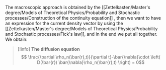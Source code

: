 The macroscopic approach is obtained by the [[Zettelkasten/Master's degree/Models of Theoretical Physics/Probability and Stochastic processes/Construction of the continuity equation]] , then we want to have an expression for the current density vector by using the [[Zettelkasten/Master's degree/Models of Theoretical Physics/Probability and Stochastic processes/Fick's law]], and in the end we put all together.
We obtain:

>[!info] **The diffusion equation**
>$$ \frac{\partial \rho_n(\bar{r},t)}{\partial t}-\bar{\nabla}\cdot \left( D(\bar{r}) \bar{\nabla}\rho_n(\bar{r},t) \right)  = 0$$

